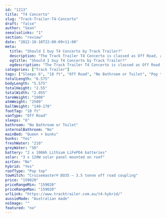 ```yaml
---
id: "1213"
title: "T4 Concerto"
slug: "Track-Trailer-T4-Concerto"
draft: "false"
author: "Sean"
seealsolinks: "1"
section: "review"
date: "2022-10-10T22:00:09+11:00"
meta:
  title: "Should I buy T4 Concerto by Track Trailer?"
  description: "The Track Trailer T4 Concerto is classed as Off Road, and sleeps 6 people. It is Australian made and comes in at 18 ft. It generally has No Bathroom or Toilet."
  ogtitle: "Should I buy T4 Concerto by Track Trailer?"
  ogdescription: "The Track Trailer T4 Concerto is classed as Off Road, and sleeps 6 people. It is Australian made and comes in at 18 ft. It generally has No Bathroom or Toilet."
categories: ["Track Trailer"]
tags: ["Sleeps 6", "18 ft", "Off Road", "No Bathroom or Toilet", "Pop top", "Over 100k", "Australian made"]
totalLength: "6.575"
bodyLength: "5.575"
totalHeight: "2.55"
totalWidth: "2.055"
tareWeight: "1900"
atmWeight: "2500"
ballWeight: "140-170"
footTag: "18 ft"
vanType: "Off Road"
sleeps: "6"
bathroom: "No Bathroom or Toilet"
internalBathroom: "No"
mainBed: "Queen + bunks"
bunks: "Yes"
freshWater: "210"
greyWater: "50"
battery: "2 x 100Ah Lithium LiFePO4 batteries"
solar: "3 x 120W solar panel mounted on roof"
airCon: "No"
hybrid: "Yes"
roofType: "Pop top"
towHitch: "Cruisemaster® DO35 – 3.5 tonne off road coupling"
price: "159020"
priceRangeMin: "159020"
priceRangeMax: "159020"
urlLink: "https://www.tracktrailer.com.au/t4-hybrid/"
aussieMade: "Australian made"
noImage: ""
featured: "no"
---
```

